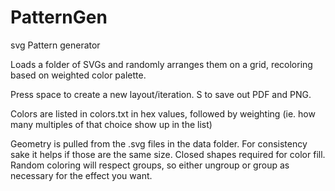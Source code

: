 # PatternGen
 svg Pattern generator

 Loads a folder of SVGs and randomly arranges them on a grid, recoloring based on weighted color palette. 

 Press space to create a new layout/iteration.
 S to save out PDF and PNG. 

 Colors are listed in colors.txt in hex values, followed by weighting (ie. how many multiples of that choice show up in the list)
 
 Geometry is pulled from the .svg files in the data folder. For consistency sake it helps if those are the same size. Closed shapes required for color fill. Random coloring will respect groups, so either ungroup or group as necessary for the effect you want. 

 
